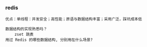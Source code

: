 ### redis
    优点：单线程：并发安全；高性能；原语与数据结构丰富；采用广泛，踩坑成本低

    数据结构的实现熟悉吗？
        zset 跳表
    用过 Redis 的哪些数据结构, 分别用在什么场景?

